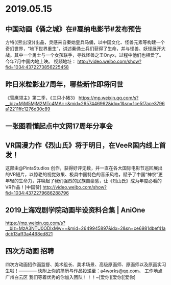 # 2019.05.15
## 中国动画《俑之城》在#戛纳电影节#发布预告
方特(《熊出没》)出品，灵感来自秦始皇兵马俑，以中国文化、怪兽元素等构建一个奇幻世界，“地下世界重生”，讲述秦俑士兵们获得了生命，并与怪兽、妖怪展开大战。其中一个勇士与一个女孩联手，寻找怪兽之王Onyx，过程中他们也相爱了。今年7月中国内地上映。 
视频地址：
http://video.weibo.com/show?fid=1034:4372273856225458
## 昨日米粒影业7周年，哪些新作即将问世
《雪鹰领主》第二季，《三只小猪3》
‍https://mp.weixin.qq.com/s?__biz=MjM5MjM2MTc4MA==&mid=2657446962&idx=1&sn=1ce5f7ace3796a12211ffc1276d30c89
## 一张图看懂起点中文网17周年分享会
## VR国漫力作《烈山氏》将于明日，在VeeR国内线上首发！
这部由@PintaStudios 创作，获得好评无数，并一直在各大国际电影节巡回展出的VR短片，以惊艳的视觉效果、极具中国特色的音乐风格，赋予了中国“神农”更年轻的生命力，并唤起了我们强烈的民族自豪感，让《烈山氏》成为年度必看的VR作品！[中国赞]
http://video.weibo.com/show?fid=1034:4372279686288796
## 2019上海戏剧学院动画毕设资料合集 | AniOne
https://mp.weixin.qq.com/s?__biz=MzA3NTU0ODIxMw==&mid=2649945897&idx=2&sn=ce6981dbef41adcb13aff3a4468ed821


## 四次方动画 招聘
四次方动画招作画监督、美术组长、美术场景、高级原画师、原画师以及原画实习生啦！————
快附上你的简历与作品投递至：a4works@qq.com。
工作地点 广州白云区
我们等着优秀的你加入团队！！！~[爱你][爱你][爱你]
